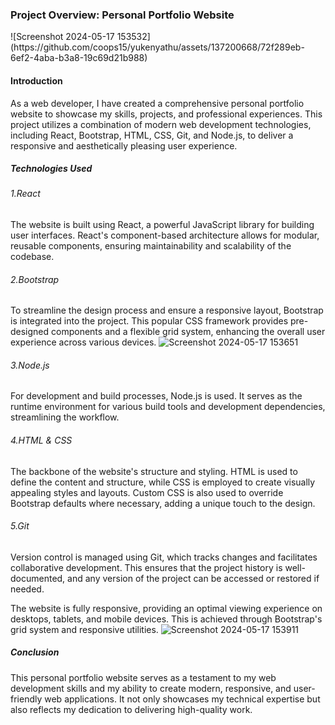<h3>Project Overview: Personal Portfolio Website</h3>
![Screenshot 2024-05-17 153532](https://github.com/coops15/yukenyathu/assets/137200668/72f289eb-6ef2-4aba-b3a8-19c69d21b988)

<h4>Introduction</h4>

As a web developer, I have created a comprehensive personal portfolio website to showcase my skills, projects, and professional experiences. This project utilizes a combination of modern web development technologies, including React, Bootstrap, HTML, CSS, Git, and Node.js, to deliver a responsive and aesthetically pleasing user experience.

<h5>Technologies Used</h5>

<h6>1.React</h6>

The website is built using React, a powerful JavaScript library for building user interfaces. React's component-based architecture allows for modular, reusable components, ensuring maintainability and scalability of the codebase.

<h6>2.Bootstrap</h6>

To streamline the design process and ensure a responsive layout, Bootstrap is integrated into the project. This popular CSS framework provides pre-designed components and a flexible grid system, enhancing the overall user experience across various devices.
![Screenshot 2024-05-17 153651](https://github.com/coops15/yukenyathu/assets/137200668/0d97796a-e62c-4181-9d47-2c0457d26cd9)

<h6>3.Node.js</h6>

For development and build processes, Node.js is used. It serves as the runtime environment for various build tools and development dependencies, streamlining the workflow.

<h6>4.HTML & CSS</h6>

The backbone of the website's structure and styling. HTML is used to define the content and structure, while CSS is employed to create visually appealing styles and layouts. Custom CSS is also used to override Bootstrap defaults where necessary, adding a unique touch to the design.

<h6>5.Git</h6>

Version control is managed using Git, which tracks changes and facilitates collaborative development. This ensures that the project history is well-documented, and any version of the project can be accessed or restored if needed.

The website is fully responsive, providing an optimal viewing experience on desktops, tablets, and mobile devices. This is achieved through Bootstrap's grid system and responsive utilities.
![Screenshot 2024-05-17 153911](https://github.com/coops15/yukenyathu/assets/137200668/00c82e82-f6aa-4784-b10e-b6131dbd56de)

<h5>Conclusion</h5>

This personal portfolio website serves as a testament to my web development skills and my ability to create modern, responsive, and user-friendly web applications. It not only showcases my technical expertise but also reflects my dedication to delivering high-quality work.

